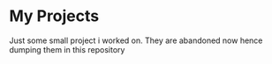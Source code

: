 # My Projects
Just some small project i worked on. They are abandoned now hence dumping them in this repository
